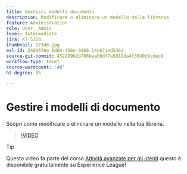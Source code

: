 ```yaml
---
title: Gestisci modelli documento
description: Modificare o eliminare un modello dalla libreria
feature: Administration
role: User, Admin
level: Intermediate
jira: KT-5328
thumbnail: 17346.jpg
exl-id: 2489676e-5dd4-458e-99b6-14c671ed336d
source-git-commit: 452299b2b786beab9df7a5019da4f3840d9cdec9
workflow-type: tm+mt
source-wordcount: '48'
ht-degree: 0%

---
```


# Gestire i modelli di documento

Scopri come modificare o eliminare un modello nella tua libreria.

>[!VIDEO](https://video.tv.adobe.com/v/342567?quality=12&learn=on&hidetitle=true)

>[!TIP]
>
>Questo video fa parte del corso [Attività avanzate per gli utenti](https://experienceleague.adobe.com/?recommended=Sign-U-1-2020.3) questo è disponibile gratuitamente su Experience League!